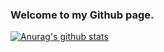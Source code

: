 ### Welcome to my Github page.

[![Anurag's github stats](https://github-readme-stats.vercel.app/api?username=Blothen&count_private=true)](https://github.com/anuraghazra/github-readme-stats)
